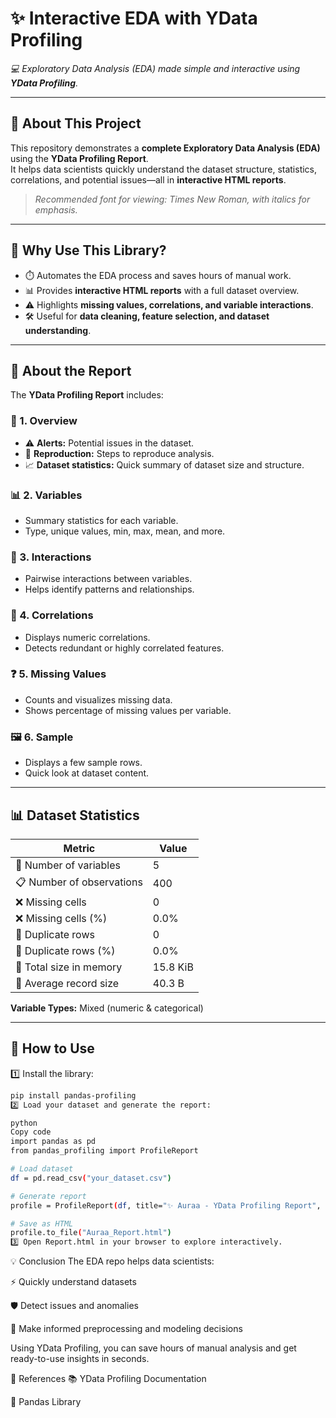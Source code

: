 # ✨ Interactive EDA with YData Profiling

*💻 Exploratory Data Analysis (EDA) made simple and interactive using **YData Profiling**.*

---

## 🌟 About This Project

This repository demonstrates a **complete Exploratory Data Analysis (EDA)** using the **YData Profiling Report**.  
It helps data scientists quickly understand the dataset structure, statistics, correlations, and potential issues—all in **interactive HTML reports**.  

> *Recommended font for viewing: Times New Roman, with italics for emphasis.*

---

## 🔧 Why Use This Library?

- ⏱️ Automates the EDA process and saves hours of manual work.  
- 📊 Provides **interactive HTML reports** with a full dataset overview.  
- ⚠️ Highlights **missing values, correlations, and variable interactions**.  
- 🛠️ Useful for **data cleaning, feature selection, and dataset understanding**.

---

## 📄 About the Report

The **YData Profiling Report** includes:

### 📝 1. Overview
- ⚠️ **Alerts:** Potential issues in the dataset.  
- 🔁 **Reproduction:** Steps to reproduce analysis.  
- 📈 **Dataset statistics:** Quick summary of dataset size and structure.  

### 📊 2. Variables
- Summary statistics for each variable.  
- Type, unique values, min, max, mean, and more.  

### 🔄 3. Interactions
- Pairwise interactions between variables.  
- Helps identify patterns and relationships.  

### 📌 4. Correlations
- Displays numeric correlations.  
- Detects redundant or highly correlated features.  

### ❓ 5. Missing Values
- Counts and visualizes missing data.  
- Shows percentage of missing values per variable.  

### 🖼️ 6. Sample
- Displays a few sample rows.  
- Quick look at dataset content.  

---

## 📊 Dataset Statistics

| Metric | Value |
|--------|-------|
| 🧮 Number of variables | 5 |
| 📋 Number of observations | 400 |
| ❌ Missing cells | 0 |
| ❌ Missing cells (%) | 0.0% |
| 🔁 Duplicate rows | 0 |
| 🔁 Duplicate rows (%) | 0.0% |
| 💾 Total size in memory | 15.8 KiB |
| 📝 Average record size | 40.3 B |

**Variable Types:** Mixed (numeric & categorical)

---

## 🚀 How to Use

1️⃣ Install the library:

```bash
pip install pandas-profiling
2️⃣ Load your dataset and generate the report:

python
Copy code
import pandas as pd
from pandas_profiling import ProfileReport

# Load dataset
df = pd.read_csv("your_dataset.csv")

# Generate report
profile = ProfileReport(df, title="✨ Auraa - YData Profiling Report", explorative=True)

# Save as HTML
profile.to_file("Auraa_Report.html")
3️⃣ Open Report.html in your browser to explore interactively.
```

💡 Conclusion
The EDA repo helps data scientists:

⚡ Quickly understand datasets

🛡️ Detect issues and anomalies

🧩 Make informed preprocessing and modeling decisions

Using YData Profiling, you can save hours of manual analysis and get ready-to-use insights in seconds.

🔗 References
📚 YData Profiling Documentation

🐼 Pandas Library
